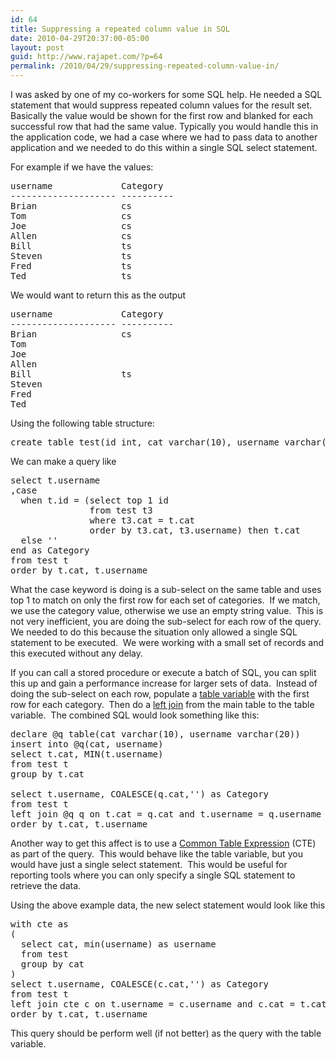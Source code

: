 ```yaml
---
id: 64
title: Suppressing a repeated column value in SQL
date: 2010-04-29T20:37:00-05:00
layout: post
guid: http://www.rajapet.com/?p=64
permalink: /2010/04/29/suppressing-repeated-column-value-in/
---
```

I was asked by one of my co-workers for some SQL help. He needed a SQL statement that would suppress repeated column values for the result set. Basically the value would be shown for the first row and blanked for each successful row that had the same value. Typically you would handle this in the application code, we had a case where we had to pass data to another application and we needed to do this within a single SQL select statement.

For example if we have the values: </p> 

<pre>username             Category<br />-------------------- ----------<br />Brian                cs<br />Tom                  cs<br />Joe                  cs<br />Allen                cs<br />Bill                 ts<br />Steven               ts<br />Fred                 ts<br />Ted                  ts</pre>





We would want to return this as the output 

<pre>username             Category<br />-------------------- ----------<br />Brian                cs<br />Tom                  <br />Joe                  <br />Allen                <br />Bill                 ts<br />Steven               <br />Fred                 <br />Ted                  </pre>



Using the following table structure: 

<pre name="code">create table test(id int, cat varchar(10), username varchar(20))</pre>



We can make a query like 

<pre name="code">select t.username<br />,case<br />  when t.id = (select top 1 id <br />               from test t3 <br />               where t3.cat = t.cat <br />               order by t3.cat, t3.username) then t.cat<br />  else ''<br />end as Category<br />from test t<br />order by t.cat, t.username</pre>



What the case keyword is doing is a sub-select on the same table and uses top 1 to match on only the first row for each set of categories.  If we match, we use the category value, otherwise we use an empty string value.  This is not very inefficient, you are doing the sub-select for each row of the query.  We needed to do this because the situation only allowed a single SQL statement to be executed.  We were working with a small set of records and this executed without any delay.



If you can call a stored procedure or execute a batch of SQL, you can split this up and gain a performance increase for larger sets of data.  Instead of doing the sub-select on each row, populate a [table variable](http://www.sqlteam.com/article/using-table-variables) with the first row for each category.  Then do a [left join](http://www.w3schools.com/sql/sql_join_left.asp) from the main table to the table variable.  The combined SQL would look something like this:

<pre name="code">declare @q table(cat varchar(10), username varchar(20))<br />insert into @q(cat, username)<br />select t.cat, MIN(t.username)<br />from test t<br />group by t.cat<br /><br />select t.username, COALESCE(q.cat,'') as Category<br />from test t<br />left join @q q on t.cat = q.cat and t.username = q.username<br />order by t.cat, t.username</pre>



Another way to get this affect is to use a [Common Table Expression](http://msdn.microsoft.com/en-us/library/ms190766.aspx "Using Common Table Expressions") (CTE) as part of the query.  This would behave like the table variable, but you would have just a single select statement.  This would be useful for reporting tools where you can only specify a single SQL statement to retrieve the data.



Using the above example data, the new select statement would look like this

<pre name="code">with cte as<br />(<br />  select cat, min(username) as username<br />  from test<br />  group by cat<br />)<br />select t.username, COALESCE(c.cat,'') as Category<br />from test t<br />left join cte c on t.username = c.username and c.cat = t.cat<br />order by t.cat, t.username<br /></pre>



This query should be perform well (if not better) as the query with the table variable.